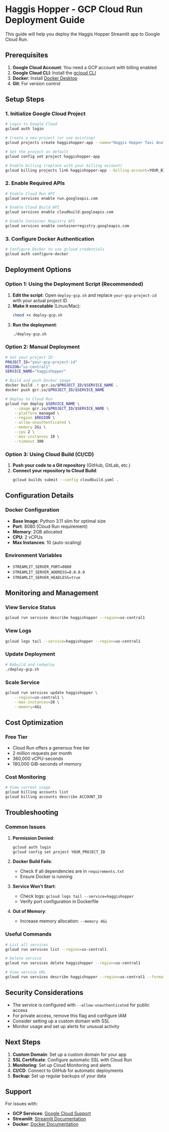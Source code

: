 # Haggis Hopper - GCP Cloud Run Deployment Guide

This guide will help you deploy the Haggis Hopper Streamlit app to Google Cloud Run.

## Prerequisites

1. **Google Cloud Account**: You need a GCP account with billing enabled
2. **Google Cloud CLI**: Install the [gcloud CLI](https://cloud.google.com/sdk/docs/install)
3. **Docker**: Install [Docker Desktop](https://docs.docker.com/get-docker/)
4. **Git**: For version control

## Setup Steps

### 1. Initialize Google Cloud Project

```bash
# Login to Google Cloud
gcloud auth login

# Create a new project (or use existing)
gcloud projects create haggishopper-app --name="Haggis Hopper Taxi Analysis"

# Set the project as default
gcloud config set project haggishopper-app

# Enable billing (replace with your billing account)
gcloud billing projects link haggishopper-app --billing-account=YOUR_BILLING_ACCOUNT_ID
```

### 2. Enable Required APIs

```bash
# Enable Cloud Run API
gcloud services enable run.googleapis.com

# Enable Cloud Build API
gcloud services enable cloudbuild.googleapis.com

# Enable Container Registry API
gcloud services enable containerregistry.googleapis.com
```

### 3. Configure Docker Authentication

```bash
# Configure Docker to use gcloud credentials
gcloud auth configure-docker
```

## Deployment Options

### Option 1: Using the Deployment Script (Recommended)

1. **Edit the script**: Open `deploy-gcp.sh` and replace `your-gcp-project-id` with your actual project ID
2. **Make it executable** (Linux/Mac):
   ```bash
   chmod +x deploy-gcp.sh
   ```
3. **Run the deployment**:
   ```bash
   ./deploy-gcp.sh
   ```

### Option 2: Manual Deployment

```bash
# Set your project ID
PROJECT_ID="your-gcp-project-id"
REGION="us-central1"
SERVICE_NAME="haggishopper"

# Build and push Docker image
docker build -t gcr.io/$PROJECT_ID/$SERVICE_NAME .
docker push gcr.io/$PROJECT_ID/$SERVICE_NAME

# Deploy to Cloud Run
gcloud run deploy $SERVICE_NAME \
    --image gcr.io/$PROJECT_ID/$SERVICE_NAME \
    --platform managed \
    --region $REGION \
    --allow-unauthenticated \
    --memory 2Gi \
    --cpu 2 \
    --max-instances 10 \
    --timeout 300
```

### Option 3: Using Cloud Build (CI/CD)

1. **Push your code to a Git repository** (GitHub, GitLab, etc.)
2. **Connect your repository to Cloud Build**:
   ```bash
   gcloud builds submit --config cloudbuild.yaml .
   ```

## Configuration Details

### Docker Configuration
- **Base Image**: Python 3.11 slim for optimal size
- **Port**: 8080 (Cloud Run requirement)
- **Memory**: 2GB allocated
- **CPU**: 2 vCPUs
- **Max Instances**: 10 (auto-scaling)

### Environment Variables
- `STREAMLIT_SERVER_PORT=8080`
- `STREAMLIT_SERVER_ADDRESS=0.0.0.0`
- `STREAMLIT_SERVER_HEADLESS=true`

## Monitoring and Management

### View Service Status
```bash
gcloud run services describe haggishopper --region=us-central1
```

### View Logs
```bash
gcloud logs tail --service=haggishopper --region=us-central1
```

### Update Deployment
```bash
# Rebuild and redeploy
./deploy-gcp.sh
```

### Scale Service
```bash
gcloud run services update haggishopper \
    --region=us-central1 \
    --max-instances=20 \
    --memory=4Gi
```

## Cost Optimization

### Free Tier
- Cloud Run offers a generous free tier
- 2 million requests per month
- 360,000 vCPU-seconds
- 180,000 GiB-seconds of memory

### Cost Monitoring
```bash
# View current usage
gcloud billing accounts list
gcloud billing accounts describe ACCOUNT_ID
```

## Troubleshooting

### Common Issues

1. **Permission Denied**:
   ```bash
   gcloud auth login
   gcloud config set project YOUR_PROJECT_ID
   ```

2. **Docker Build Fails**:
   - Check if all dependencies are in `requirements.txt`
   - Ensure Docker is running

3. **Service Won't Start**:
   - Check logs: `gcloud logs tail --service=haggishopper`
   - Verify port configuration in Dockerfile

4. **Out of Memory**:
   - Increase memory allocation: `--memory 4Gi`

### Useful Commands

```bash
# List all services
gcloud run services list --region=us-central1

# Delete service
gcloud run services delete haggishopper --region=us-central1

# View service URL
gcloud run services describe haggishopper --region=us-central1 --format='value(status.url)'
```

## Security Considerations

- The service is configured with `--allow-unauthenticated` for public access
- For private access, remove this flag and configure IAM
- Consider setting up a custom domain with SSL
- Monitor usage and set up alerts for unusual activity

## Next Steps

1. **Custom Domain**: Set up a custom domain for your app
2. **SSL Certificate**: Configure automatic SSL with Cloud Run
3. **Monitoring**: Set up Cloud Monitoring and alerts
4. **CI/CD**: Connect to GitHub for automatic deployments
5. **Backup**: Set up regular backups of your data

## Support

For issues with:
- **GCP Services**: [Google Cloud Support](https://cloud.google.com/support)
- **Streamlit**: [Streamlit Documentation](https://docs.streamlit.io/)
- **Docker**: [Docker Documentation](https://docs.docker.com/) 